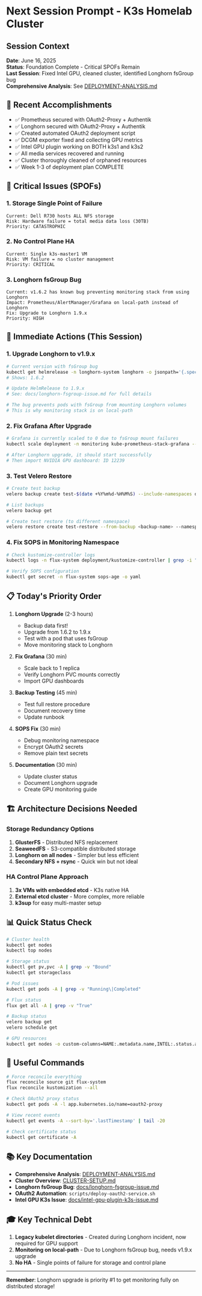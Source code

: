 # Next Session Prompt - K3s Homelab Cluster

## Session Context
**Date**: June 16, 2025  
**Status**: Foundation Complete - Critical SPOFs Remain  
**Last Session**: Fixed Intel GPU, cleaned cluster, identified Longhorn fsGroup bug  
**Comprehensive Analysis**: See [DEPLOYMENT-ANALYSIS.md](DEPLOYMENT-ANALYSIS.md)

## 🎉 Recent Accomplishments
- ✅ Prometheus secured with OAuth2-Proxy + Authentik
- ✅ Longhorn secured with OAuth2-Proxy + Authentik  
- ✅ Created automated OAuth2 deployment script
- ✅ DCGM exporter fixed and collecting GPU metrics
- ✅ Intel GPU plugin working on BOTH k3s1 and k3s2
- ✅ All media services recovered and running
- ✅ Cluster thoroughly cleaned of orphaned resources
- ✅ Week 1-3 of deployment plan COMPLETE

## 🔴 Critical Issues (SPOFs)

### 1. Storage Single Point of Failure
```
Current: Dell R730 hosts ALL NFS storage
Risk: Hardware failure = total media data loss (30TB)
Priority: CATASTROPHIC
```

### 2. No Control Plane HA
```
Current: Single k3s-master1 VM
Risk: VM failure = no cluster management
Priority: CRITICAL
```

### 3. Longhorn fsGroup Bug
```
Current: v1.6.2 has known bug preventing monitoring stack from using Longhorn
Impact: Prometheus/AlertManager/Grafana on local-path instead of Longhorn
Fix: Upgrade to Longhorn 1.9.x
Priority: HIGH
```

## 🎯 Immediate Actions (This Session)

### 1. Upgrade Longhorn to v1.9.x
```bash
# Current version with fsGroup bug
kubectl get helmrelease -n longhorn-system longhorn -o jsonpath='{.spec.chart.spec.version}'
# Shows: 1.6.2

# Update HelmRelease to 1.9.x
# See: docs/longhorn-fsgroup-issue.md for full details

# The bug prevents pods with fsGroup from mounting Longhorn volumes
# This is why monitoring stack is on local-path
```

### 2. Fix Grafana After Upgrade
```bash
# Grafana is currently scaled to 0 due to fsGroup mount failures
kubectl scale deployment -n monitoring kube-prometheus-stack-grafana --replicas=1

# After Longhorn upgrade, it should start successfully
# Then import NVIDIA GPU dashboard: ID 12239
```

### 3. Test Velero Restore
```bash
# Create test backup
velero backup create test-$(date +%Y%m%d-%H%M%S) --include-namespaces default

# List backups
velero backup get

# Create test restore (to different namespace)
velero restore create test-restore --from-backup <backup-name> --namespace-mappings default:restore-test
```

### 4. Fix SOPS in Monitoring Namespace
```bash
# Check kustomize-controller logs
kubectl logs -n flux-system deployment/kustomize-controller | grep -i "monitoring\|sops"

# Verify SOPS configuration
kubectl get secret -n flux-system sops-age -o yaml
```

## 📋 Today's Priority Order

1. **Longhorn Upgrade** (2-3 hours)
   - Backup data first!
   - Upgrade from 1.6.2 to 1.9.x
   - Test with a pod that uses fsGroup
   - Move monitoring stack to Longhorn

2. **Fix Grafana** (30 min)
   - Scale back to 1 replica
   - Verify Longhorn PVC mounts correctly
   - Import GPU dashboards

3. **Backup Testing** (45 min)
   - Test full restore procedure
   - Document recovery time
   - Update runbook

4. **SOPS Fix** (30 min)
   - Debug monitoring namespace
   - Encrypt OAuth2 secrets
   - Remove plain text secrets

5. **Documentation** (30 min)
   - Update cluster status
   - Document Longhorn upgrade
   - Create GPU monitoring guide

## 🏗️ Architecture Decisions Needed

### Storage Redundancy Options
1. **GlusterFS** - Distributed NFS replacement
2. **SeaweedFS** - S3-compatible distributed storage  
3. **Longhorn on all nodes** - Simpler but less efficient
4. **Secondary NFS + rsync** - Quick win but not ideal

### HA Control Plane Approach
1. **3x VMs with embedded etcd** - K3s native HA
2. **External etcd cluster** - More complex, more reliable
3. **k3sup** for easy multi-master setup

## 📊 Quick Status Check

```bash
# Cluster health
kubectl get nodes
kubectl top nodes

# Storage status  
kubectl get pv,pvc -A | grep -v "Bound"
kubectl get storageclass

# Pod issues
kubectl get pods -A | grep -v "Running\|Completed"

# Flux status
flux get all -A | grep -v "True"

# Backup status
velero backup get
velero schedule get

# GPU resources
kubectl get nodes -o custom-columns=NAME:.metadata.name,INTEL:.status.allocatable."gpu\.intel\.com/i915",NVIDIA:.status.allocatable."nvidia\.com/gpu"
```

## 🔧 Useful Commands

```bash
# Force reconcile everything
flux reconcile source git flux-system
flux reconcile kustomization --all

# Check OAuth2 proxy status
kubectl get pods -A -l app.kubernetes.io/name=oauth2-proxy

# View recent events
kubectl get events -A --sort-by='.lastTimestamp' | tail -20

# Check certificate status
kubectl get certificate -A
```

## 📚 Key Documentation
- **Comprehensive Analysis**: [DEPLOYMENT-ANALYSIS.md](DEPLOYMENT-ANALYSIS.md)
- **Cluster Overview**: [CLUSTER-SETUP.md](CLUSTER-SETUP.md)
- **Longhorn fsGroup Bug**: [docs/longhorn-fsgroup-issue.md](docs/longhorn-fsgroup-issue.md)
- **OAuth2 Automation**: `scripts/deploy-oauth2-service.sh`
- **Intel GPU K3s Issue**: [docs/intel-gpu-plugin-k3s-issue.md](docs/intel-gpu-plugin-k3s-issue.md)

## 🎓 Key Technical Debt

1. **Legacy kubelet directories** - Created during Longhorn incident, now required for GPU support
2. **Monitoring on local-path** - Due to Longhorn fsGroup bug, needs v1.9.x upgrade
3. **No HA** - Single points of failure for storage and control plane

---
**Remember**: Longhorn upgrade is priority #1 to get monitoring fully on distributed storage!